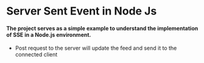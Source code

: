 # Server Sent Event in Node Js
#### The project serves as a simple example to understand the implementation of SSE in a Node.js environment.

- Post request to the server will update the feed and send it to the connected client
